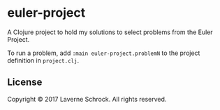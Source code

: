 # euler-project

A Clojure project to hold my solutions to select problems from the Euler Project.

To run a problem, add `:main euler-project.problemN` to the project definition in
`project.clj`.

## License

Copyright © 2017 Laverne Schrock. All rights reserved.
